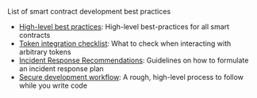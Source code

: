 List of smart contract development best practices

- [High-level best practices](./guidelines.md): High-level best-practices for all smart contracts
- [Token integration checklist](./token_integration.md): What to check when interacting with arbitrary tokens
- [Incident Response Recommendations](./incident_response.md): Guidelines on how to formulate an incident response plan
- [Secure development workflow](./workflow.md): A rough, high-level process to follow while you write code
